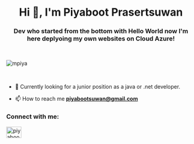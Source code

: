 
<h1 align="center">Hi 👋, I'm Piyaboot Prasertsuwan </h1>
<h3 align="center">Dev who started from the bottom with Hello World now I'm here deplyoing my own websites on Cloud Azure!</h3>

<br/>


<p align="left"> <img src="https://komarev.com/ghpvc/?username=mpiya&label=Profile%20views&color=0e75b6&style=flat" alt="mpiya" /> </p>

<br/>


- 💬 Currently looking for a junior position as a java or .net developer. 

- 📫 How to reach me **piyabootsuwan@gmail.com**



<h3 align="left">Connect with me:</h3>
<p align="left">
<a href="https://linkedin.com/in/piyaboot-prasertsuwan-61a5a4172" target="blank"><img align="center" src="https://raw.githubusercontent.com/rahuldkjain/github-profile-readme-generator/master/src/images/icons/Social/linked-in-alt.svg" alt="piyaboot-prasertsuwan-61a5a4172" height="30" width="40" /></a>
</p>
